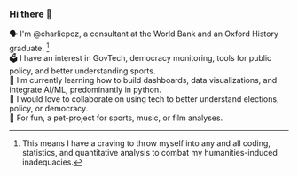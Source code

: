 ### Hi there 👋

🗣 I'm @charliepoz, a consultant at the World Bank and an Oxford History graduate. [^1]  
🗳 I have an interest in GovTech, democracy monitoring, tools for public policy, and better understanding sports.  
🌱 I’m currently learning how to build dashboards, data visualizations, and integrate AI/ML, predominantly in python.  
👯️ I would love to collaborate on using tech to better understand elections, policy, or democracy.  
👾 For fun, a pet-project for sports, music, or film analyses.

[^1]: This means I have a craving to throw myself into any and all coding, statistics, and quantitative analysis to combat my humanities-induced inadequacies.
